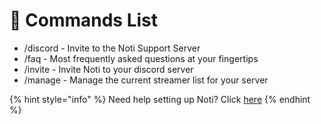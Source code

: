 # 📎 Commands List

* /discord - Invite to the Noti Support Server
* /faq - Most frequently asked questions at your fingertips
* /invite - Invite Noti to your discord server
* /manage - Manage the current streamer list for your server

{% hint style="info" %}
Need help setting up Noti? Click [here](../../setup.md)
{% endhint %}
